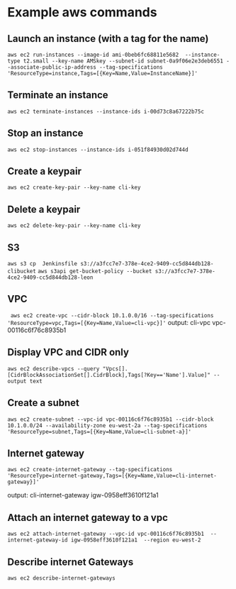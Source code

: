 # Example aws commands

## Launch an instance (with a tag for the name)

`aws ec2 run-instances --image-id ami-0beb6fc68811e5682  --instance-type t2.small --key-name AMSkey --subnet-id subnet-0a9f06e2e3deb6551 --associate-public-ip-address --tag-specifications 'ResourceType=instance,Tags=[{Key=Name,Value=InstanceName}]'`

## Terminate an instance

`aws ec2 terminate-instances --instance-ids i-00d73c8a67222b75c`

## Stop an instance

`aws ec2 stop-instances --instance-ids i-051f84930d02d744d`

## Create a keypair

`aws ec2 create-key-pair --key-name cli-key`

## Delete a keypair

`aws ec2 delete-key-pair --key-name cli-key`

## S3

`aws s3 cp  Jenkinsfile s3://a3fcc7e7-378e-4ce2-9409-cc5d844db128-clibucket`
`aws s3api get-bucket-policy --bucket s3://a3fcc7e7-378e-4ce2-9409-cc5d844db128-leon`

## VPC

` aws ec2 create-vpc --cidr-block 10.1.0.0/16 --tag-specifications 'ResourceType=vpc,Tags=[{Key=Name,Value=cli-vpc}]'`
 output: cli-vpc vpc-00116c6f76c8935b1

## Display VPC and CIDR only

`aws ec2 describe-vpcs --query "Vpcs[].[CidrBlockAssociationSet[].CidrBlock],Tags[?Key=='Name'].Value]" --output text`

## Create a subnet

`aws ec2 create-subnet --vpc-id vpc-00116c6f76c8935b1 --cidr-block 10.1.0.0/24 --availability-zone eu-west-2a --tag-specifications 'ResourceType=subnet,Tags=[{Key=Name,Value=cli-subnet-a}]'`

## Internet gateway

`aws ec2 create-internet-gateway --tag-specifications 'ResourceType=internet-gateway,Tags=[{Key=Name,Value=cli-internet-gateway}]'`

output: cli-internet-gateway igw-0958eff3610f121a1

## Attach an internet gateway to a vpc

`aws ec2 attach-internet-gateway --vpc-id vpc-00116c6f76c8935b1  --internet-gateway-id igw-0958eff3610f121a1  --region eu-west-2`

## Describe internet Gateways

`aws ec2 describe-internet-gateways`